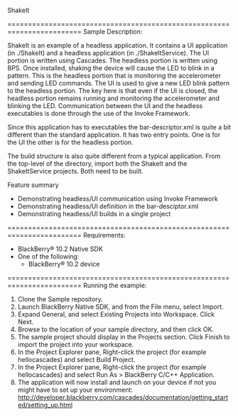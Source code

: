 ShakeIt

========================================================================
Sample Description:

 ShakeIt is an example of a headless application.  It contains a UI
 application (in ./ShakeIt) and a headless application (in ./ShakeItService).
 The UI portion is written using Cascades.  The headless portion is written
 using BPS.  Once installed, shaking the device will cause the LED to blink in
 a pattern.  This is the headless portion that is monitoring the accelerometer
 and sending LED commands.  The UI is used to give a new LED blink pattern to
 the headless portion.  The key here is that even if the UI is closed, the
 headless portion remains running and monitoring the accelerometer and blinking
 the LED.  Communication between the UI and the headless executables is done
 through the use of the Invoke Framework.

 Since this application has to executables the bar-descriptor.xml is quite a
 bit different than the standard application.  It has two entry points.  One
 is for the UI the other is for the headless portion.

 The build structure is also quite different from a typical application.  From
 the top-level of the directory, import both the ShakeIt and the ShakeItService
 projects.  Both need to be built.

 Feature summary
 - Demonstrating headless/UI communication using Invoke Framework
 - Demonstrating headless/UI definition in the bar-desciptor.xml
 - Demonstrating headless/UI builds in a single project

========================================================================
Requirements:

 - BlackBerry® 10.2 Native SDK
 - One of the following:
   - BlackBerry® 10.2 device

========================================================================
Running the example:

1. Clone the Sample repository.
2. Launch BlackBerry Native SDK, and from the File menu, select Import.
3. Expand General, and select Existing Projects into Workspace. Click Next.
4. Browse to the location of your sample directory, and then click OK.
5. The sample project should display in the Projects section. 
   Click Finish to import the project into your workspace.
6. In the Project Explorer pane, Right-click the project (for example hellocascades) 
   and select Build Project.
7. In the Project Explorer pane, Right-click the project (for example hellocascades) 
   and select Run As > BlackBerry C/C++ Application.
8. The application will now install and launch on your device if not you might
   have to set up your environment: 
   http://developer.blackberry.com/cascades/documentation/getting_started/setting_up.html
